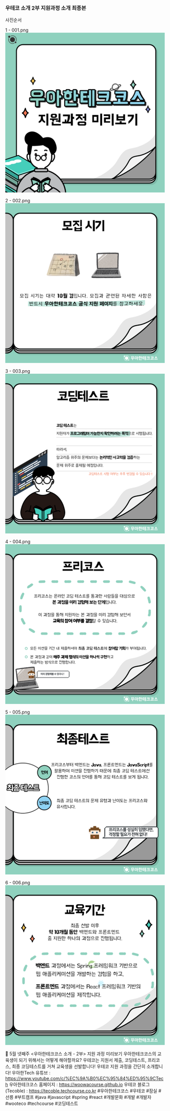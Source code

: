 ### 우테코 소개 2부 지원과정 소개 최종본

사진순서

1 - 001.png
![](/2부%20지원과정%20소개/001.png)

2 - 002.png
![](/2부%20지원과정%20소개/002.png)

3 - 003.png
![](/2부%20지원과정%20소개/003.png)

4 - 004.png
![](/2부%20지원과정%20소개/004.png)

5 - 005.png
![](/2부%20지원과정%20소개/005.png)

6 - 006.png
![](/2부%20지원과정%20소개/006.png)

📮 5월 넷째주 <우아한테크코스 소개 - 2부> 지원 과정 미리보기
우아한테크코스의 교육생이 되기 위해서는 어떻게 해야할까요?
우테코는 지원서 제출, 코딩테스트, 프리코스, 최종 코딩테스트를 거쳐 교육생을 선발합니다!
우테코 지원 과정을 간단히 소개합니다!
우아한Tech 유튜브 : https://www.youtube.com/c/%EC%9A%B0%EC%95%84%ED%95%9CTech
우아한테크코스 홈페이지 : https://woowacourse.github.io
우테코 블로그(Tecoble) : https://tecoble.techcourse.co.kr
#우아한테크코스 #우테코 #잠실 #선릉 #부트캠프 #java #javascript #spring #react #개발문화 #개발 #개발자 #wooteco #techcourse #코딩테스트
